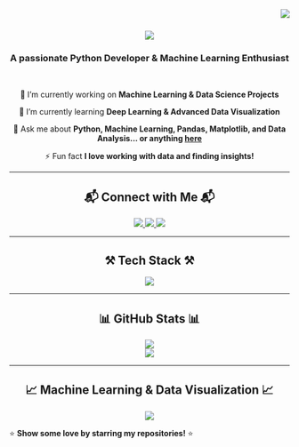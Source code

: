 <!--
**Ayushverma23/Ayushverma23** is a ✨ special ✨ repository because its `README.md` appears on your GitHub profile.
-->

<img align="right" src="https://visitor-badge.laobi.icu/badge?page_id=Ayushverma23.Ayushverma23" />

<h1 align="center">
    <img src="https://readme-typing-svg.herokuapp.com/?font=Righteous&size=35&center=true&vCenter=true&width=500&height=70&duration=4000&lines=Hello+There!+👋;+I'm+Ayush+Verma!;+Python+Developer!;+Machine+Learning+Enthusiast!;" />
</h1>

<h3 align="center">A passionate Python Developer & Machine Learning Enthusiast</h3>

<br/>

<div align="center">
 
 🔭 I’m currently working on **Machine Learning & Data Science Projects**  
 
 🌱 I’m currently learning **Deep Learning & Advanced Data Visualization**  

 💬 Ask me about **Python, Machine Learning, Pandas, Matplotlib, and Data Analysis... or anything [here](https://github.com/Ayushverma23/Ayushverma23/issues)**  

 ⚡ Fun fact **I love working with data and finding insights!**  

</div>

---

<h2 align="center">📬 Connect with Me 📬</h2>

<div align="center"> 
  <a href="mailto:ayushverma.ara19@gmail.com">
    <img src="https://img.shields.io/badge/Gmail-333333?style=for-the-badge&logo=gmail&logoColor=red" />
  </a>
  <a href="https://linkedin.com/in/ayushverma23" target="_blank">
    <img src="https://img.shields.io/badge/LinkedIn-0077B5?style=for-the-badge&logo=linkedin&logoColor=white" />
  </a>
  <a href="https://ayushverma23.github.io" target="_blank">
     <img src="https://img.shields.io/badge/Portfolio-FF5722?style=for-the-badge&logo=todoist&logoColor=white" />
  </a>
</div>

---

<h2 align="center">⚒️ Tech Stack ⚒️</h2>

<div align="center">
    <img src="https://skillicons.dev/icons?i=python,tensorflow,pandas,numpy,matplotlib,seaborn,scikit-learn,git,github,vscode" />
</div>

---

<h2 align="center">📊 GitHub Stats 📊</h2>

<div align="center">
  <img src="https://github-readme-stats.vercel.app/api?username=Ayushverma23&show_icons=true&theme=radical" />
  <br />
  <img src="https://github-readme-streak-stats.herokuapp.com/?user=Ayushverma23&theme=radical" />
</div>

---

<h2 align="center">📈 Machine Learning & Data Visualization 📈</h2>

<div align="center">
  <img src="https://github-readme-activity-graph.cyclic.app/graph?username=Ayushverma23&theme=react-dark" />
</div>



⭐ **Show some love by starring my repositories!** ⭐
